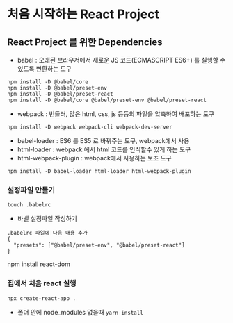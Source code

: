 # 처음 시작하는 React Project

## React Project 를 위한 Dependencies

- babel : 오래된 브라우저에서 새로운 JS 코드(ECMASCRIPT ES6+)
  를 실행할 수 있도록 변환하는 도구

```
npm install -D @babel/core
npm install -D @babel/preset-env
npm install -D @babel/preset-react
npm install -D @babel/core @babel/preset-env @babel/preset-react
```

- webpack : 번들러, 많은 html, css, js 등등의 파일을 압축하여 배포하는 도구

```
npm install -D webpack webpack-cli webpack-dev-server
```

- babel-loader : ES6 를 ES5 로 바꿔주는 도구, webpack에서 사용
- html-loader : webpack 에서 html 코드를 인식할수 있게 하는 도구
- html-webpack-plugin : webpack에서 사용하는 보조 도구

```
npm install -D babel-loader html-loader html-webpack-plugin
```

### 설정파일 만들기

```
touch .babelrc
```

- 바벨 설정파일 작성하기

```
.babelrc 파일에 다음 내용 추가
{
  "presets": ["@babel/preset-env", "@babel/preset-react"]
}
```

npm install react-dom

### 집에서 처음 react 실행

`npx create-react-app .`

- 폴더 안에 node_modules 없을때
  `yarn install`
